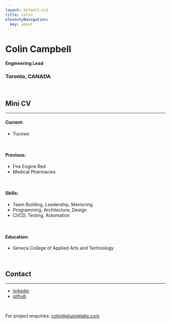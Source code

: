 ```yaml
---
layout: default.njk
title: colin
eleventyNavigation:
  key: about
---
```


# Colin Campbell
**Engineering Lead**
### Toronto, CANADA
<p>&nbsp;</p>

## Mini CV
---
#### Current: 
* Tucows

<p>&nbsp;</p>

#### Previous:
* Fire Engine Red
* Medical Pharmacies

<p>&nbsp;</p>

#### Skills:
* Team Building, Leadership, Mentoring
* Programming, Architecture, Design
* CI/CD, Testing, Automation

<p>&nbsp;</p>

#### Education:
* Seneca College of Applied Arts and Technology

<p>&nbsp;</p>

## Contact
---
* [linkedin](https://www.linkedin.com/in/colincode/)
* [github](https://github.com/ccampb)

<p>&nbsp;</p>

For project enquiries: [colin@elusivelabs.com](mailto:colin@elusivelabs.com)
